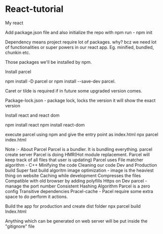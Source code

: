 # React-tutorial
My react

Add package.json file and also initialize the repo with npm
run -  npm init

Dependency means project require lot of packages. why? bcz we need lot of functionalities or super powers in our react app. Eg. minified, bundled, chunkin etc.

Those packages we'll be installed by npm.

Install parcel

npm install -D parcel or npm install --save-dev parcel.

Caret or tilde is required if in future some upgraded version comes.

Package-lock.json - package lock, locks the version it will show the exact version 


Install react and react dom

npm install react
npm install react-dom

execute parcel using npm and give the entry point as index.html
npx parcel index.html

Note :-  About Parcel
Parcel is a bundler. It is bundling everything. 
parcel create server
Parcel is doing HMR(Hot module replacement. Parcel will keep track of all files that user is updating)
Parcel uses File matcher algorithm -  C++
Minifying the code
Cleaning our code
Dev and Production build
Super fast build algoritm
image optimization - image is the heaviest thing on website
Caching while development
Compresses the files
Compatible with old browser by adding polyfills
Https on Dev
parcel - manage the port number
Consistent Hashing Algorithm
Parcel is a zero config
Transitive dependencies
Pracel-cache - Pacel require some extra space to do perform it actions.

Build the app for production and create dist folder
npx parcel build Index.html

Anything which can be generated on web server will be put inside the "gitignore" file
